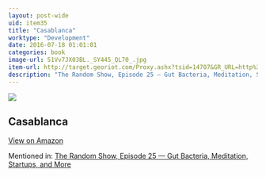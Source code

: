 ```yaml
---
layout: post-wide
uid: item35
title: "Casablanca"
worktype: "Development"
date: 2016-07-18 01:01:01
categories: book
image-url: 51Vv7JX03BL._SY445_QL70_.jpg
item-url: http://target.georiot.com/Proxy.ashx?tsid=14707&GR_URL=http%3A%2F%2Fwww.amazon.com%2FCasablanca-Screenplay-Editors-Digital-Publishing-ebook%2Fdp%2FB009HS5CFY%2F
description: "The Random Show, Episode 25 — Gut Bacteria, Meditation, Startups, and More"
---
```

<a href="http://target.georiot.com/Proxy.ashx?tsid=14707&GR_URL=http%3A%2F%2Fwww.amazon.com%2FCasablanca-Screenplay-Editors-Digital-Publishing-ebook%2Fdp%2FB009HS5CFY%2F" target="blank"><img src="../../../../img/thumbs/51Vv7JX03BL._SY445_QL70_.jpg" class="prod-img"></a>
<h2>Casablanca</h2>
<p><a class="btn btn-primary" href="http://target.georiot.com/Proxy.ashx?tsid=14707&GR_URL=http%3A%2F%2Fwww.amazon.com%2FCasablanca-Screenplay-Editors-Digital-Publishing-ebook%2Fdp%2FB009HS5CFY%2F" target="blank">View on Amazon</a><p>
<p>Mentioned in: <a href="http://fourhourworkweek.com/2014/08/22/the-random-show-episode-25-gut-bacteria-meditation-startups-and-more/" target="blank">The Random Show, Episode 25 — Gut Bacteria, Meditation, Startups, and More</a></p>
